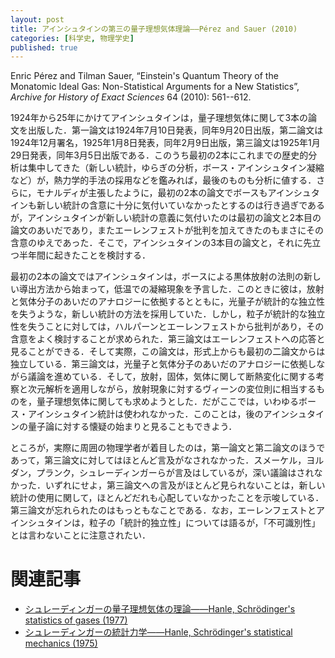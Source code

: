 ```yaml
---
layout: post
title: アインシュタインの第三の量子理想気体理論——Pérez and Sauer (2010)
categories: [科学史, 物理学史]
published: true
---
```


Enric Pérez and Tilman Sauer, “Einstein's Quantum Theory of the Monatomic Ideal Gas: Non-Statistical Arguments for a New Statistics”, _Archive for History of Exact Sciences_ 64 (2010): 561--612.

1924年から25年にかけてアインシュタインは，量子理想気体に関して3本の論文を出版した．第一論文は1924年7月10日発表，同年9月20日出版，第二論文は1924年12月署名，1925年1月8日発表，同年2月9日出版，第三論文は1925年1月29日発表，同年3月5日出版である．このうち最初の2本にこれまでの歴史的分析は集中してきた（新しい統計，ゆらぎの分析，ボース・アインシュタイン凝縮など）が，熱力学的手法の採用などを鑑みれば，最後のものも分析に値する．さらに，モナルディが主張したように，最初の2本の論文でボースもアインシュタインも新しい統計の含意に十分に気付いていなかったとするのは行き過ぎであるが，アインシュタインが新しい統計の意義に気付いたのは最初の論文と2本目の論文のあいだであり，またエーレンフェストが批判を加えてきたのもまさにその含意のゆえであった．そこで，アインシュタインの3本目の論文と，それに先立つ半年間に起きたことを検討する．

最初の2本の論文ではアインシュタインは，ボースによる黒体放射の法則の新しい導出方法から始まって，低温での凝縮現象を予言した．このときに彼は，放射と気体分子のあいだのアナロジーに依拠するとともに，光量子が統計的な独立性を失うような，新しい統計の方法を採用していた．しかし，粒子が統計的な独立性を失うことに対しては，ハルパーンとエーレンフェストから批判があり，その含意をよく検討することが求められた．第三論文はエーレンフェストへの応答と見ることができる．そして実際，この論文は，形式上からも最初の二論文からは独立している．第三論文は，光量子と気体分子のあいだのアナロジーに依拠しながら議論を進めている．そして，放射，固体，気体に関して断熱変化に関する考察と次元解析を適用しながら，放射現象に対するヴィーンの変位則に相当するものを，量子理想気体に関しても求めようとした．だがここでは，いわゆるボース・アインシュタイン統計は使われなかった．このことは，後のアインシュタインの量子論に対する懐疑の始まりと見ることもできよう．

ところが，実際に周囲の物理学者が着目したのは，第一論文と第二論文のほうであって，第三論文に対してはほとんど言及がなされなかった．スメーケル，ヨルダン，プランク，シュレーディンガーらが言及はしているが，深い議論はされなかった．いずれにせよ，第三論文への言及がほとんど見られないことは，新しい統計の使用に関して，ほとんどだれも心配していなかったことを示唆している．第三論文が忘れられたのはもっともなことである．なお，エーレンフェストとアインシュタインは，粒子の「統計的独立性」については語るが，「不可識別性」とは言わないことに注意されたい．

# 関連記事

* [シュレーディンガーの量子理想気体の理論——Hanle, Schrödinger's statistics of gases (1977)](http://hinaba.org/mikro-und-makro/2017/08/27/01.html)
* [シュレーディンガーの統計力学——Hanle, Schrödinger's statistical mechanics (1975)](http://hinaba.org/mikro-und-makro/2017/08/27/02.html)
